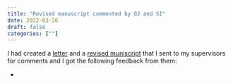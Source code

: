 ```yaml
---
title: "Revised manuscript commented by OJ and SI"
date: 2022-03-26
draft: false
categories: [""]
---
```


I had created a [letter]() and a [revised muniscript]() that I sent to my supervisors for comments and I got the following feedback from them:

* []()


<!--

# Supervision


## 1. Panelstudien

* Snömosigt. 
* 


## 2. Bostadsförsöket 

* Aging & Environment (Journal of Housing for the Elderly)

* Får inte publicera i samma som man gjort tidigare.
* Aging & Environment är inte tillräckligt etablerad.

SI tycker att det är bättre med ett fokus på citizen science som ansats. OJ tycker att området för min avhandling och är det och OJ håller med. 

Marianne har skickat app manuset, där blev det inte ett renodlad citizen-science-manus. 

Citizen science theory & practice - hade en kategori av papers som handlade om  'methodological contribution' men det har en renodlad artikel som är 'reseach article'.

Kan höra med Marianne om kostnaden och ordningen där, ska göras i samband med submitteringen kostar 800 pund men vi ska bara betala 400 pund. 

OJ ett avsnitt om citizen science - gäller att smalna av - bör inte börja med housing  accessibility....

Ska gör ett val och vinner inte på att gräva ner mig i tillgänglighet....

Måste bestämma mig och göra smart val...

Vilka grupper som engagerar sig i forskning, det behöver finnas med i inlednigen.....

Gör resultat först.... måste börja med det....analysen..

teknikanvändningen handlar det en hel del om.... men det handlar också om socioekonomi....och vilket ålderssegment... de allra äldsta och deras teknikanvändning...

OJ: finns ett för mycket fokus på de individerna som är med och deras socioekonomi.... det kan inte vi göra nåt åt, men det åligger ju oss... 

De 147 kan vi ha en deskriptiv... 
Sen de 16 som svarade på enkät 2 - intressant att ha deskriptivt.

Lättare att börja skriva på diskussionen före introduktionen.... 

JAg skickar artikel 2 på tisdag senast kl. 13, och sen arbetar OJ med det och sen skicka han det till Susanne och sen skickar jag det t till medförfattare.

Hej,

Jag har med detta Fått SI och OJ.....godkännande så 
Kan du med detta godkänna utan att du ser det igen.

Jag ska gå in och läsa på när det gäller krav på doktor....

* 6/4 - kl 16 - ses här
* 13/4 - kl. 16 - zoom länk. 
* 21/4 - kl. 16 - ses här.

Att jag skickar manuset den 19:e kl. 12.  Vill ha tillbaka det innan helgen då. 

## 3. ISP
Måste revidera ISP:n också. Och då ska vi sätta disputationsdatum också. Det jag måste göra innan anställningen... Kan disputera även januari även om anställningen tar slut. Måste lämna in disputationsanmälan tremånader innan. Om jag ska disputera 15 januari så måste disputationsanmälan lämnar in senast 15 oktober. SI ska då också godkänna att jag uppfyller krav för examen, då måste hon skiva disputationsutlåtande...

tre veckor innan.... måste man trycka avhandling... om jag disputerar 31 januari 2023, 

Måste också dessförinnan ha möte där vi diskuterar opponent och så vidare, men det tar vi då.

## Nästa möte

* 2 maj - 10.30-12 (skicka inbjudan till Rod då - kan han inte då så tar vi det. Han får ge synpunkter nu, han behöver inte se mer.)






## 4. Kappa

## 5. Tjänstledighet?
-->
